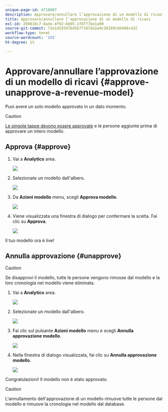 ```yaml
---
unique-page-id: 4718687
description: Approvare/annullare l’approvazione di un modello di ricavi - Documenti Marketo - Documentazione del prodotto
title: Approvare/annullare l’approvazione di un modello di ricavi
exl-id: 2b0818c7-8a4e-4f92-bb95-1f6f77be1a90
source-git-commit: 72e1d29347bd5b77107da1e9c30169cb6490c432
workflow-type: tm+mt
source-wordcount: '155'
ht-degree: 1%

---
```


# Approvare/annullare l’approvazione di un modello di ricavi {#approve-unapprove-a-revenue-model}

Puoi avere un solo modello approvato in un dato momento.

>[!CAUTION]
>
>[Le singole tappe devono essere approvate](/help/marketo/product-docs/reporting/revenue-cycle-analytics/revenue-cycle-models/approving-stages-and-assigning-leads-to-a-revenue-model.md) e le persone aggiunte prima di approvare un intero modello.

## Approva {#approve}

1. Vai a **Analytics** area.

   ![](assets/image2017-3-28-8-3a9-3a16.png)

1. Selezionate un modello dall&#39;albero.

   ![](assets/image2015-4-28-13-3a25-3a17.png)

1. Da **Azioni modello** menu, scegli **Approva modello**.

   ![](assets/image2015-4-28-14-3a6-3a3.png)

1. Viene visualizzata una finestra di dialogo per confermare la scelta. Fai clic su **Approva**.

   ![](assets/image2015-4-28-14-3a6-3a49.png)

Il tuo modello ora è live!

## Annulla approvazione {#unapprove}

>[!CAUTION]
>
>Se disapprovi il modello, tutte le persone vengono rimosse dal modello e la loro cronologia nel modello viene eliminata.

1. Vai a **Analytics** area.

   ![](assets/image2017-3-28-8-3a9-3a30.png)

1. Selezionate un modello dall&#39;albero.

   ![](assets/image2015-4-28-13-3a25-3a17.png)

1. Fai clic sul pulsante **Azioni modello** menu e scegli **Annulla approvazione modello**.

   ![](assets/image2015-4-28-13-3a28-3a0.png)

1. Nella finestra di dialogo visualizzata, fai clic su **Annulla approvazione modello**.

   ![](assets/image2017-3-28-8-3a21-3a9.png)

Congratulazioni! Il modello non è stato approvato.

>[!CAUTION]
>
>L&#39;annullamento dell&#39;approvazione di un modello rimuove tutte le persone dal modello e rimuove la cronologia nel modello dal database.
